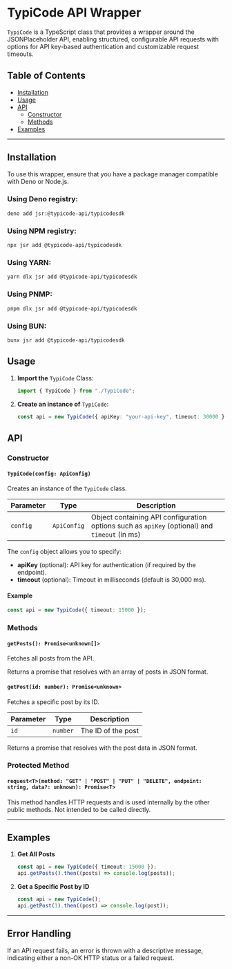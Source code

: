 # TypiCode API Wrapper

`TypiCode` is a TypeScript class that provides a wrapper around the JSONPlaceholder API, enabling structured, configurable API requests with options for API key-based authentication and customizable request timeouts.

## Table of Contents

- [Installation](#installation)
- [Usage](#usage)
- [API](#api)
  - [Constructor](#constructor)
  - [Methods](#methods)
- [Examples](#examples)

---

## Installation

To use this wrapper, ensure that you have a package manager compatible with Deno or Node.js.

### Using Deno registry:

`deno add jsr:@typicode-api/typicodesdk `

### Using NPM registry:

`npx jsr add @typicode-api/typicodesdk `

### Using YARN:

`yarn dlx jsr add @typicode-api/typicodesdk`

### Using PNMP:

`pnpm dlx jsr add @typicode-api/typicodesdk `

### Using BUN:

`bunx jsr add @typicode-api/typicodesdk `

## Usage

1. **Import the** `TypiCode` Class:

   ```typescript
   import { TypiCode } from "./TypiCode";
   ```

2. **Create an instance of** `TypiCode`:

   ```typescript
   const api = new TypiCode({ apiKey: "your-api-key", timeout: 30000 });
   ```

## API

### Constructor

#### `TypiCode(config: ApiConfig)`

Creates an instance of the `TypiCode` class.

| Parameter | Type        | Description                                                                                   |
| --------- | ----------- | --------------------------------------------------------------------------------------------- |
| `config`  | `ApiConfig` | Object containing API configuration options such as `apiKey` (optional) and `timeout` (in ms) |

The `config` object allows you to specify:

- **apiKey** (optional): API key for authentication (if required by the endpoint).
- **timeout** (optional): Timeout in milliseconds (default is 30,000 ms).

#### Example

```typescript
const api = new TypiCode({ timeout: 15000 });
```

### Methods

#### `getPosts(): Promise<unknown[]>`

Fetches all posts from the API.

Returns a promise that resolves with an array of posts in JSON format.

#### `getPost(id: number): Promise<unknown>`

Fetches a specific post by its ID.

| Parameter | Type     | Description        |
| --------- | -------- | ------------------ |
| `id`      | `number` | The ID of the post |

Returns a promise that resolves with the post data in JSON format.

### Protected Method

#### `request<T>(method: "GET" | "POST" | "PUT" | "DELETE", endpoint: string, data?: unknown): Promise<T>`

This method handles HTTP requests and is used internally by the other public methods. Not intended to be called directly.

---

## Examples

1. **Get All Posts**

   ```typescript
   const api = new TypiCode({ timeout: 15000 });
   api.getPosts().then((posts) => console.log(posts));
   ```

2. **Get a Specific Post by ID**

   ```typescript
   const api = new TypiCode();
   api.getPost(1).then((post) => console.log(post));
   ```

---

## Error Handling

If an API request fails, an error is thrown with a descriptive message, indicating either a non-OK HTTP status or a failed request.
